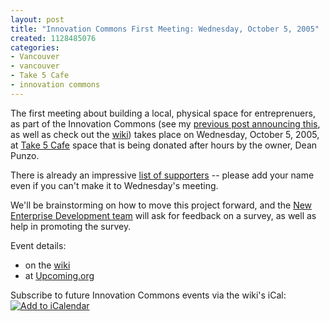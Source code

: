 ```yaml
--- 
layout: post
title: "Innovation Commons First Meeting: Wednesday, October 5, 2005"
created: 1128485076
categories: 
- Vancouver
- vancouver
- Take 5 Cafe
- innovation commons
---
```

<p>The first meeting about building a local, physical space for entreprenuers, as part of the Innovation Commons (see my <a target="_self" href="/blog/bmann/the-innovation-commons">previous post announcing this</a>, as well as check out the <a target="_self" href="http://wiki.bryght.com/wiki/innovation-commons">wiki</a>) takes place on Wednesday, October 5, 2005, at <a target="_self" href="http://www.take5cafe.com">Take 5 Cafe</a> space that is being donated after hours by the owner, Dean Punzo.</p><p>There is already an impressive <a target="_self" href="http://wiki.bryght.com/wiki/innovation-commons-supporters">list of supporters</a> -- please add your name even if you can't make it to Wednesday's meeting.<br /> </p><p>We'll be brainstorming on how to move this project forward, and the <a target="_self" href="http://wiki.bryght.com/wiki/newenterprisedevelopment">New Enterprise Development team</a> will ask for feedback on a survey, as well as help in promoting the survey.</p><p>Event details:</p> <ul>   <li>on the <a href="http://wiki.bryght.com/events/innovation-commons-brainstorming-session-sep-2005" target="_self">wiki</a><br /> </li>   <li>at <a href="http://upcoming.org/event/33913/" target="_self">Upcoming.org</a><br /> </li> </ul> <p>Subscribe to future Innovation Commons events via the wiki's iCal: <a title="Add this calendar to your iCalendar" href="webcal://wiki.bryght.com/event/ical/all/57"><img border="0" alt="Add to iCalendar" src="http://wiki.bryght.com/hm/profiles/standard/modules/event/images/ical16x16.gif" /></a> <br /> </p><p>&nbsp;</p>
